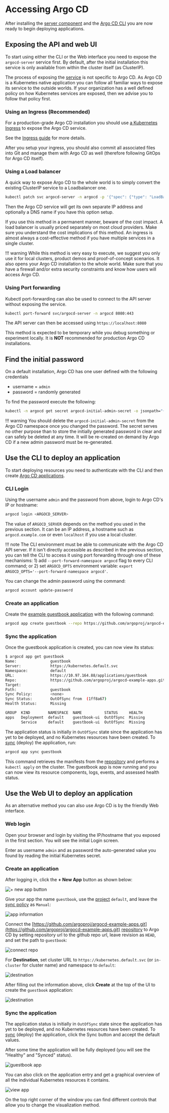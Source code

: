 # Accessing Argo CD

After installing the [server component](install.md) and the [Argo CD CLI](install_cli.md) you are now ready to begin deploying applications.


## Exposing the API and web UI

To start using either the CLI or the Web interface you need to expose the `argocd-server` service first. By default, after the initial installation
this service is only available from within the cluster itself (as ClusterIP).

The process of exposing the [service](https://kubernetes.io/docs/concepts/services-networking/service/) is not specific to Argo CD. As Argo CD is a Kubernetes native application you can follow all familiar ways to expose its service to the outside worlds. If your organization has a well defined policy on how Kubernetes services are exposed, then we advise you to follow that policy first.

### Using an Ingress (Recommended)

For a production-grade Argo CD installation you should use [a Kubernetes Ingress](https://kubernetes.io/docs/concepts/services-networking/ingress/) to expose the Argo CD service.

See the [Ingress guide](../operations/ingress/index.md) for more details.

After you setup your ingress, you should also commit all associated files into Git and manage them with Argo CD as well (therefore following GitOps for Argo CD itself).

### Using a Load balancer

A quick way to expose Argo CD to the whole world is to simply convert the existing ClusterIP service to a Loadbalancer one.

```bash
kubectl patch svc argocd-server -n argocd -p '{"spec": {"type": "LoadBalancer"}}'
```

Then the Argo CD service will get its own separate IP address and optionally a DNS name if you have this option setup.

If you use this method in a permanent manner, beware of the cost impact. A load balancer is usually priced separately on most cloud providers. Make sure you understand the cost implications of this method. An ingress is almost always a cost-effective method if you have multiple services in a single cluster.



!!! warning
    While this method is very easy to execute, we suggest you only use it for local clusters, product demos and proof-of-concept scenarios. It also opens your Argo CD installation to the whole world. Make sure that you  have a firewall and/or extra security constraints and know how users will access Argo CD.

### Using Port forwarding

Kubectl port-forwarding can also be used to connect to the API server without exposing the service.

```bash
kubectl port-forward svc/argocd-server -n argocd 8080:443
```

The API server can then be accessed using `https://localhost:8080`

This method is expected to be temporary while you debug something or experiment locally. It is **NOT** recommended for production Argo CD installations.

## Find the initial password

On a default installation, Argo CD has one user defined with the following credentials

* username = `admin`
* password = randomly generated

To find the password execute the following:

```bash
kubectl -n argocd get secret argocd-initial-admin-secret -o jsonpath="{.data.password}" | base64 -d; echo
```

!!! warning
    You should delete the `argocd-initial-admin-secret` from the Argo CD
    namespace once you changed the password. The secret serves no other
    purpose than to store the initially generated password in clear and can
    safely be deleted at any time. It will be re-created on demand by Argo CD
    if a new admin password must be re-generated.

## Use the CLI to deploy an application

To start deploying resources you need to authenticate with the CLI and then create [Argo CD applications](../basics/apps/index.md).

### CLI Login

Using the username `admin` and the password from above, login to Argo CD's IP or hostname:

```bash
argocd login <ARGOCD_SERVER>
```

The value of `ARGOCD_SERVER` depends on the method you used in the previous section. It can be an IP address, a hostname such as `argocd.example.com` or even `localhost` if you use a local cluster.

!!! note
    The CLI environment must be able to communicate with the Argo CD API server. If it isn't directly accessible as described in the previous section, you can tell the CLI to access it using port forwarding through one of these mechanisms: 1) add `--port-forward-namespace argocd` flag to every CLI command; or 2) set `ARGOCD_OPTS` environment variable: `export ARGOCD_OPTS='--port-forward-namespace argocd'`.

You can change the admin password using the command:

```bash
argocd account update-password
```

### Create an application

Create the [example guestbook application](https://github.com/argoproj/argocd-example-apps/tree/master/guestbook) with the following command:

```bash
argocd app create guestbook --repo https://github.com/argoproj/argocd-example-apps.git --path guestbook --dest-server https://kubernetes.default.svc --dest-namespace default
```

### Sync the application

Once the guestbook application is created, you can now view its status:

```bash
$ argocd app get guestbook
Name:               guestbook
Server:             https://kubernetes.default.svc
Namespace:          default
URL:                https://10.97.164.88/applications/guestbook
Repo:               https://github.com/argoproj/argocd-example-apps.git
Target:
Path:               guestbook
Sync Policy:        <none>
Sync Status:        OutOfSync from  (1ff8a67)
Health Status:      Missing

GROUP  KIND        NAMESPACE  NAME          STATUS     HEALTH
apps   Deployment  default    guestbook-ui  OutOfSync  Missing
       Service     default    guestbook-ui  OutOfSync  Missing
```

The application status is initially in `OutOfSync` state since the application has yet to be
deployed, and no Kubernetes resources have been created. To [sync](../syncing/index.md) (deploy) the application, run:

```bash
argocd app sync guestbook
```

This command retrieves the manifests from the [repository](../basics/repos/index.md) and performs a `kubectl apply` on the cluster. The guestbook app is now running and you can now view its resource components, logs,
events, and assessed health status.

## Use the Web UI to deploy an application

As an alternative method you can also use Argo CD is by the friendly Web interface.

### Web login

Open your browser and  login by visiting the IP/hostname that you exposed
in the first section. You will see the initial Login screen.

Enter as username `admin` and as password the auto-generated value you found
by reading the initial Kubernetes secret.

### Create an application

After logging in, click the **+ New App** button as shown below:

![+ new app button](../assets/new-app.png)

Give your app the name `guestbook`, use the [project](../basics/projects/index.md) `default`, and leave the [sync policy](../syncing/index.md) as `Manual`:

![app information](../assets/app-ui-information.png)

Connect the [https://github.com/argoproj/argocd-example-apps.git](https://github.com/argoproj/argocd-example-apps.git) [repository](../basics/repos/index.md) to Argo CD by setting repository url to the github repo url, leave revision as `HEAD`, and set the path to `guestbook`:

![connect repo](../assets/connect-repo.png)

For **Destination**, set cluster URL to `https://kubernetes.default.svc` (or `in-cluster` for cluster name) and namespace to `default`:

![destination](../assets/destination.png)

After filling out the information above, click **Create** at the top of the UI to create the `guestbook` application:

![destination](../assets/create-app.png)


### Sync the application

The application status is initially in `OutOfSync` state since the application has yet to be
deployed, and no Kubernetes resources have been created. To [sync](../syncing/index.md) (deploy) the application, click the Sync button and accept the default values.

After some time the application will be fully deployed (you will see the "Healthy" and "Synced" status).

![guestbook app](../assets/guestbook-app.png)

You can also click on the application entry and get a graphical overview of all the individual Kubernetes resources it contains.

![view app](../assets/guestbook-tree.png)

On the top right corner of the window you can find different controls that allow you to change the visualization method.


